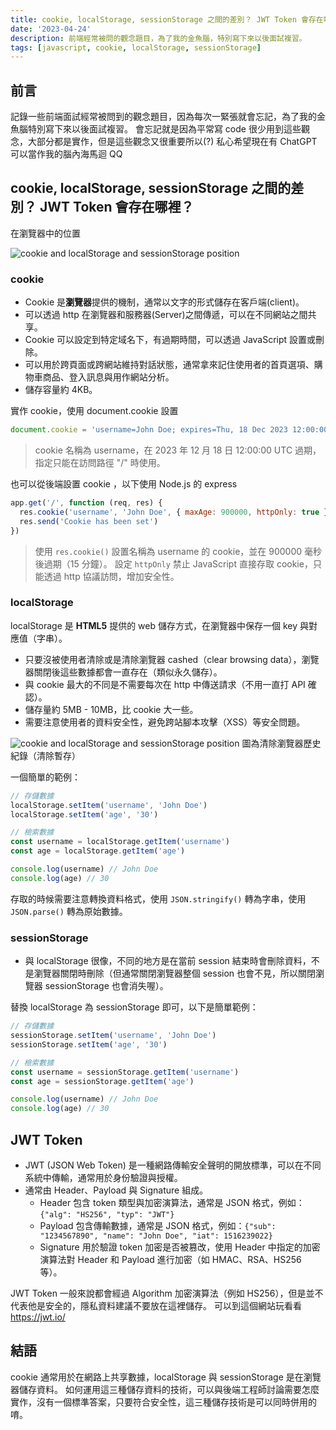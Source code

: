 ```yaml
---
title: cookie, localStorage, sessionStorage 之間的差別？ JWT Token 會存在哪裡？
date: '2023-04-24'
description: 前端經常被問的觀念題目，為了我的金魚腦，特別寫下來以後面試複習。
tags: [javascript, cookie, localStorage, sessionStorage]
---
```


## 前言

記錄一些前端面試經常被問到的觀念題目，因為每次一緊張就會忘記，為了我的金魚腦特別寫下來以後面試複習。
會忘記就是因為平常寫 code 很少用到這些觀念，大部分都是實作，但是這些觀念又很重要所以(?)
私心希望現在有 ChatGPT 可以當作我的腦內海馬迴 QQ

## cookie, localStorage, sessionStorage 之間的差別？ JWT Token 會存在哪裡？

在瀏覽器中的位置

<img src="/images/posts/cookie-and-localstorage-and-sessionstorage01.png" alt="cookie and localStorage and sessionStorage position">

### cookie

- Cookie 是**瀏覽器**提供的機制，通常以文字的形式儲存在客戶端(client)。
- 可以透過 http 在瀏覽器和服務器(Server)之間傳遞，可以在不同網站之間共享。
- Cookie 可以設定到特定域名下，有過期時間，可以透過 JavaScript 設置或刪除。
- 可以用於跨頁面或跨網站維持對話狀態，通常拿來記住使用者的首頁選項、購物車商品、登入訊息與用作網站分析。
- 儲存容量約 4KB。

實作 cookie，使用 document.cookie 設置

```js
document.cookie = 'username=John Doe; expires=Thu, 18 Dec 2023 12:00:00 UTC; path=/'
```

> cookie 名稱為 username，在 2023 年 12 月 18 日 12:00:00 UTC 過期，指定只能在訪問路徑 "/" 時使用。

也可以從後端設置 cookie ，以下使用 Node.js 的 express

```js
app.get('/', function (req, res) {
  res.cookie('username', 'John Doe', { maxAge: 900000, httpOnly: true })
  res.send('Cookie has been set')
})
```

> 使用 `res.cookie()` 設置名稱為 username 的 cookie，並在 900000 毫秒後過期（15 分鐘）。
> 設定 `httpOnly` 禁止 JavaScript 直接存取 cookie，只能透過 http 協議訪問，增加安全性。

### localStorage

localStorage 是 **HTML5** 提供的 web 儲存方式，在瀏覽器中保存一個 key 與對應值（字串）。

- 只要沒被使用者清除或是清除瀏覽器 cashed（clear browsing data），瀏覽器關閉後這些數據都會一直存在（類似永久儲存）。
- 與 cookie 最大的不同是不需要每次在 http 中傳送請求（不用一直打 API 確認）。
- 儲存量約 5MB - 10MB，比 cookie 大一些。
- 需要注意使用者的資料安全性，避免跨站腳本攻擊（XSS）等安全問題。

<img src="/images/posts/cookie-and-localstorage-and-sessionstorage02.png" alt="cookie and localStorage and sessionStorage position">
圖為清除瀏覽器歷史紀錄（清除暫存）

一個簡單的範例：

```js
// 存儲數據
localStorage.setItem('username', 'John Doe')
localStorage.setItem('age', '30')

// 檢索數據
const username = localStorage.getItem('username')
const age = localStorage.getItem('age')

console.log(username) // John Doe
console.log(age) // 30
```

存取的時候需要注意轉換資料格式，使用 `JSON.stringify()` 轉為字串，使用 `JSON.parse()` 轉為原始數據。

### sessionStorage

- 與 localStorage 很像，不同的地方是在當前 session 結束時會刪除資料，不是瀏覽器關閉時刪除（但通常關閉瀏覽器整個 session 也會不見，所以關閉瀏覽器 sessionStorage 也會消失喔）。

替換 localStorage 為 sessionStorage 即可，以下是簡單範例：

```js
// 存儲數據
sessionStorage.setItem('username', 'John Doe')
sessionStorage.setItem('age', '30')

// 檢索數據
const username = sessionStorage.getItem('username')
const age = sessionStorage.getItem('age')

console.log(username) // John Doe
console.log(age) // 30
```

## JWT Token

- JWT (JSON Web Token) 是一種網路傳輸安全聲明的開放標準，可以在不同系統中傳輸，通常用於身份驗證與授權。
- 通常由 Header、Payload 與 Signature 組成。
  - Header 包含 token 類型與加密演算法，通常是 JSON 格式，例如：`{"alg": "HS256", "typ": "JWT"}`
  - Payload 包含傳輸數據，通常是 JSON 格式，例如：`{"sub": "1234567890", "name": "John Doe", "iat": 1516239022}`
  - Signature 用於驗證 token 加密是否被篡改，使用 Header 中指定的加密演算法對 Header 和 Payload 進行加密（如 HMAC、RSA、HS256 等）。

JWT Token 一般來說都會經過 Algorithm 加密演算法（例如 HS256），但是並不代表他是安全的，隱私資料建議不要放在這裡儲存。
可以到這個網站玩看看 https://jwt.io/

## 結語

cookie 通常用於在網路上共享數據，localStorage 與 sessionStorage 是在瀏覽器儲存資料。
如何運用這三種儲存資料的技術，可以與後端工程師討論需要怎麼實作，沒有一個標準答案，只要符合安全性，這三種儲存技術是可以同時併用的唷。
